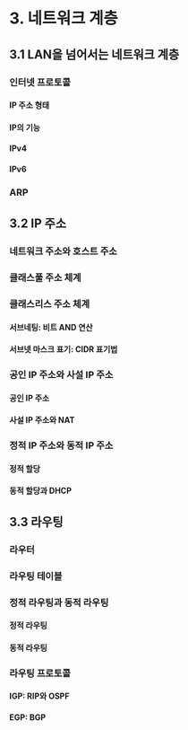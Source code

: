 # 3. 네트워크 계층

## 3.1 LAN을 넘어서는 네트워크 계층

### 인터넷 프로토콜

#### IP 주소 형태

#### IP의 기능

#### IPv4

#### IPv6

### ARP

## 3.2 IP 주소

### 네트워크 주소와 호스트 주소

### 클래스풀 주소 체계

### 클래스리스 주소 체계

#### 서브네팅: 비트 AND 연산

#### 서브넷 마스크 표기: CIDR 표기법

### 공인 IP 주소와 사설 IP 주소

#### 공인 IP 주소

#### 사설 IP 주소와 NAT

### 정적 IP 주소와 동적 IP 주소

#### 정적 할당

#### 동적 할당과 DHCP

## 3.3 라우팅

### 라우터

### 라우팅 테이블

### 정적 라우팅과 동적 라우팅

#### 정적 라우팅

#### 동적 라우팅

### 라우팅 프로토콜

#### IGP: RIP와 OSPF

#### EGP: BGP